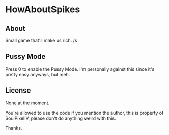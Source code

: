 # HowAboutSpikes

## About
Small game that'll make us rich. /s

## Pussy Mode
Press 0 to enable the Pussy Mode. I'm personally against this since it's pretty easy anyways, but meh.

## License
None at the moment.

You're allowed to use the code if you mention the author, this is property of SoulPixelIV, please don't do anything weird with this.

Thanks.

